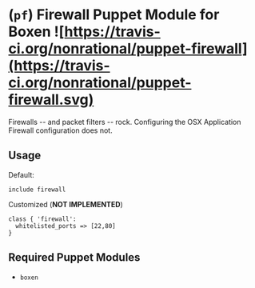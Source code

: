 # (`pf`) Firewall Puppet Module for Boxen ![https://travis-ci.org/nonrational/puppet-firewall](https://travis-ci.org/nonrational/puppet-firewall.svg)

Firewalls -- and packet filters -- rock. Configuring the OSX Application Firewall configuration does not.

## Usage


Default:
```puppet
include firewall
```

Customized (**NOT IMPLEMENTED**)
```puppet
class { 'firewall':
  whitelisted_ports => [22,80]
}
```

## Required Puppet Modules

* `boxen`
